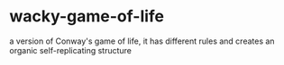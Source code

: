 # wacky-game-of-life
a version of Conway's game of life, it has different rules and creates an organic self-replicating structure
